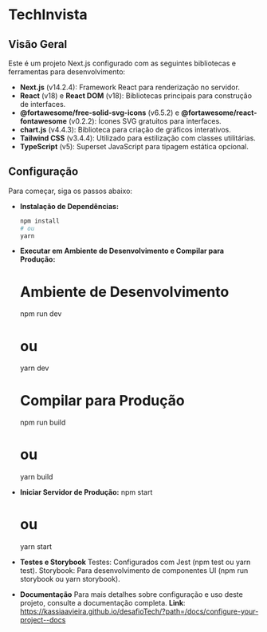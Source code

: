 # TechInvista

## Visão Geral

Este é um projeto Next.js configurado com as seguintes bibliotecas e ferramentas para desenvolvimento:

- **Next.js** (v14.2.4): Framework React para renderização no servidor.
- **React** (v18) e **React DOM** (v18): Bibliotecas principais para construção de interfaces.
- **@fortawesome/free-solid-svg-icons** (v6.5.2) e **@fortawesome/react-fontawesome** (v0.2.2): Ícones SVG gratuitos para interfaces.
- **chart.js** (v4.4.3): Biblioteca para criação de gráficos interativos.
- **Tailwind CSS** (v3.4.4): Utilizado para estilização com classes utilitárias.
- **TypeScript** (v5): Superset JavaScript para tipagem estática opcional.

## Configuração

Para começar, siga os passos abaixo:

- **Instalação de Dependências:**
  ```bash
  npm install
  # ou
  yarn
- **Executar em Ambiente de Desenvolvimento e Compilar para Produção:**
    # Ambiente de Desenvolvimento
    npm run dev
    # ou
    yarn dev

    # Compilar para Produção
    npm run build
    # ou
    yarn build
- **Iniciar Servidor de Produção:**
    npm start
    # ou
    yarn start
- **Testes e Storybook**
    Testes: Configurados com Jest (npm test ou yarn test).
    Storybook: Para desenvolvimento de componentes UI (npm run storybook ou yarn storybook).
- **Documentação**
    Para mais detalhes sobre configuração e uso deste projeto, consulte a documentação completa.
    **Link**: https://kassiaavieira.github.io/desafioTech/?path=/docs/configure-your-project--docs